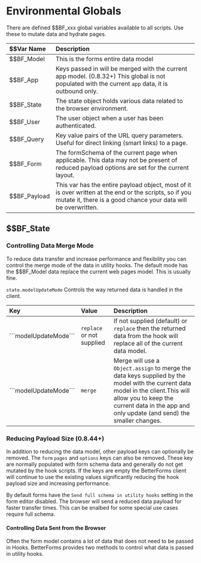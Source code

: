 # Environmental Globals

There are defined $$BF\_xxx global variables available to all scripts. Use these to mutate data and hydrate pages.

| $$Var Name | Description |
| :--- | :--- |
| $$BF\_Model | This is the forms entire data model |
| $$BF\_App | Keys passed in will be merged with the current app model.  \(0.8.32+\) This global is not populated with the current `app` data, it is outbound only. |
| $$BF\_State | The state object holds various data related to the browser environment. |
| $$BF\_User | The user object when a user has been authenticated. |
| $$BF\_Query | Key value pairs of the URL query parameters. Useful for direct linking \(smart links\) to a page. |
| $$BF\_Form | The formSchema of the current page when applicable. This data may not be present of reduced payload options are set for the current layout. |
| $$BF\_Payload | This var has the entire payload object, most of it is over written at the end or the scripts, so if you mutate it, there is a good chance your data will be overwritten. |

## $$BF\_State

### Controlling Data Merge Mode

To reduce data transfer and increase performance and flexibility you can control the merge mode of the data in utility hooks. The default mode has the $$BF\_Model data replace the current web pages model. This is usually fine. 

`state.modelUpdateMode` Controls the way returned data is handled in the client.

| Key | Value | Description |
| :--- | :--- | :--- |
| \```modelUpdateMode``` | `replace`  or not supplied | If not supplied \(default\) or `replace` then the returned data from the hook will replace all of the current data model.  |
| \```modelUpdateMode``` | `merge` | Merge will use a `Object.assign` to merge the data keys supplied by the model with the current data model in the client.This will allow you to keep the current data in the app and only update \(and send\) the smaller changes. |

### Reducing Payload Size \(0.8.44+\)

In addition to reducing the data model, other payload keys can optionally be removed. The `form` `pages` and `options` keys can also be removed. These key are normally populated with form schema data and generally do not get mutated by the hook scripts. If the keys are empty the BetterForms client will continue to use the existing values significantly reducing the hook payload size and increasing performance.

By default forms have the `Send full schema in utility hooks` setting in the form editor disabled. The browser will send a reduced data payload for faster transfer times. This can be enalbed for some special use cases require full schema.

#### C​ontrolling Data Sent from the Browser

O​ften the form model contains a lot of data that does not need to be passed in Hooks. BetterForms provides two methods to control what data is passed in utility hooks.

 



